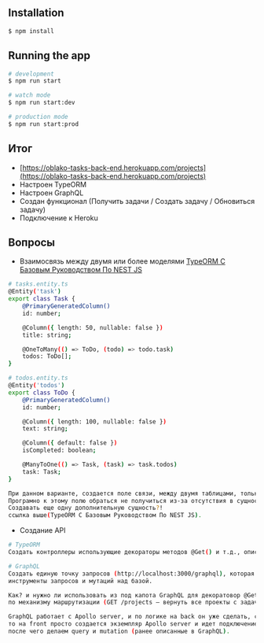 ## Installation

```bash
$ npm install
```

## Running the app

```bash
# development
$ npm run start

# watch mode
$ npm run start:dev

# production mode
$ npm run start:prod
```

## Итог

- [https://oblako-tasks-back-end.herokuapp.com/projects](https://oblako-tasks-back-end.herokuapp.com/projects)
- Настроен TypeORM
- Настроен GraphQL
- Создан функционал (Получить задачи / Создать задачу / Обновиться задачу)
- Подключение к Heroku

## Вопросы

- Взаимосвязь между двумя или более моделями [TypeORM С Базовым Руководством По NEST JS](https://codersera.com/blog/typeorm-with-nest-js-tutorial/)
```bash
# tasks.entity.ts
@Entity('task')
export class Task {
	@PrimaryGeneratedColumn()
	id: number;

	@Column({ length: 50, nullable: false })
	title: string;

	@OneToMany(() => ToDo, (todo) => todo.task)
  	todos: ToDo[];
}

# todos.entity.ts
@Entity('todos')
export class ToDo {
	@PrimaryGeneratedColumn()
	id: number;

	@Column({ length: 100, nullable: false })
	text: string;

	@Column({ default: false })
	isCompleted: boolean;

	@ManyToOne(() => Task, (task) => task.todos)
	task: Task;
}

При данном варианте, создается поле связи, между двумя таблицами, только в самой базе.
Програмно к этому полю обраться не получиться из-за отсутствия в сущности таблицы.
Создавать еще одну дополнительную сущность?!
ссылка выше(TypeORM С Базовым Руководством По NEST JS).
```
- Создание API
```bash
# TypeORM
Создать контроллеры использующие декораторы методов @Get() и т.д., описывая функционал по работе с базой.

# GraphQL
Создать единую точку запросов (http://localhost:3000/graphql), которая будет использовать
инструменты запросов и мутаций над базой.

Как? и нужно ли использовать из под капота GraphQL для декоратовор @Get() и т.д., для получения данных
по механизму маршрутизации (GET /projects — вернуть все проекты с задачами и т.д.)

GraphQL работает с Apollo server, и по логике на back он уже сделать, с единой точкой входа,
то на front просто создается экземпляр Apollo server и идет подключение к этой едитой точки,
после чего делаем query и mutation (ранее описанные в GraphQL).
```